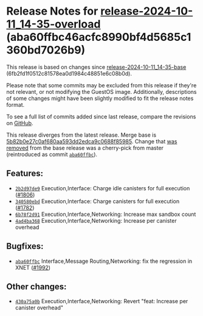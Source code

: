 Release Notes for [**release\-2024\-10\-11\_14\-35\-overload**](https://github.com/dfinity/ic/tree/release-2024-10-11_14-35-overload) (aba60ffbc46acfc8990bf4d5685c1360bd7026b9\)
=================================================================================================================================================================================

This release is based on changes since [release\-2024\-10\-11\_14\-35\-base](https://dashboard.internetcomputer.org/release/6fb2fd1f0512c81578ea0d1984c48851e6c08b0d) (6fb2fd1f0512c81578ea0d1984c48851e6c08b0d).

Please note that some commits may be excluded from this release if they're not relevant, or not modifying the GuestOS image. Additionally, descriptions of some changes might have been slightly modified to fit the release notes format.

To see a full list of commits added since last release, compare the revisions on [GitHub](https://github.com/dfinity/ic/compare/release-2024-10-11_14-35-base...release-2024-10-11_14-35-overload).

This release diverges from the latest release. Merge base is [5b82b0e27c0af680aa593dd2edca9c0688f85985](https://github.com/dfinity/ic/tree/5b82b0e27c0af680aa593dd2edca9c0688f85985). Change that [was removed](https://github.com/dfinity/ic/compare/release-2024-10-11_14-35-overload...release-2024-10-11_14-35-base) from the base release was a cherry\-pick from master (reintroduced as commit [`aba60ffbc`](https://github.com/dfinity/ic/commit/aba60ffbc)).

Features:
---------

* [`2b2d97de9`](https://github.com/dfinity/ic/commit/2b2d97de9) Execution,Interface: Charge idle canisters for full execution ([\#1806](https://github.com/dfinity/ic/pull/1806))
* [`340580ebd`](https://github.com/dfinity/ic/commit/340580ebd) Execution,Interface: Charge canisters for full execution ([\#1782](https://github.com/dfinity/ic/pull/1782))
* [`6b78f2d91`](https://github.com/dfinity/ic/commit/6b78f2d91) Execution,Interface,Networking: Increase max sandbox count
* [`4ad4ba368`](https://github.com/dfinity/ic/commit/4ad4ba368) Execution,Interface,Networking: Increase per canister overhead

Bugfixes:
---------

* [`aba60ffbc`](https://github.com/dfinity/ic/commit/aba60ffbc) Interface,Message Routing,Networking: fix the regression in XNET ([\#1992](https://github.com/dfinity/ic/pull/1992))

Other changes:
--------------

* [`430a75a0b`](https://github.com/dfinity/ic/commit/430a75a0b) Execution,Interface,Networking: Revert "feat: Increase per canister overhead"
